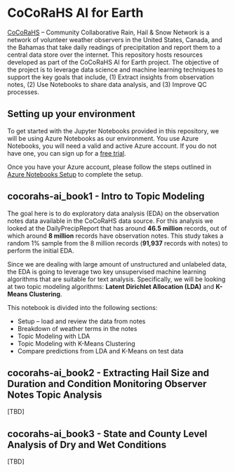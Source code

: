 # CoCoRaHS AI for Earth

[CoCoRaHS](https://www.cocorahs.org/) – Community Collaborative Rain, Hail & Snow Network is a network of volunteer weather observers in the United States, Canada, and the Bahamas that take daily readings of precipitation and report them to a central data store over the internet. This repository hosts resources developed as part of the CoCoRaHS AI for Earth project. The objective of the project is to leverage data science and machine learning techniques to support the key goals that include, (1) Extract insights from observation notes, (2) Use Notebooks to share data analysis, and (3) Improve QC processes.

## Setting up your environment

To get started with the Jupyter Notebooks provided in this repository, we will be using Azure Notebooks as our environment. You use Azure Notebooks, you will need a valid and active Azure account. If you do not have one, you can sign up for a [free trial](https://azure.microsoft.com/en-us/free/).

Once you have your Azure account, please follow the steps outlined in [Azure Notebooks Setup](./azure-notebooks-setup) to complete the setup.

## cocorahs-ai_book1 - Intro to Topic Modeling

The goal here is to do exploratory data analysis (EDA) on the observation notes data available in the CoCoRaHS data source. For this analysis we looked at the DailyPrecipReport that has around **46.5 million** records, out of which around **8 million** records have observation notes. This study takes a random 1% sample from the 8 million records (**91,937** records with notes) to perform the initial EDA. 

Since we are dealing with large amount of unstructured and unlabeled data, the EDA is going to leverage two key unsupervised machine learning algorithms that are suitable for text analysis. Specifically, we will be looking at two topic modeling algorithms: **Latent Dirichlet Allocation (LDA)** and **K-Means Clustering**. 

This notebook is divided into the following sections:

- Setup – load and review the data from notes
- Breakdown of weather terms in the notes
- Topic Modeling with LDA
- Topic Modeling with K-Means Clustering
- Compare predictions from LDA and K-Means on test data

## cocorahs-ai_book2 - Extracting Hail Size and Duration and Condition Monitoring Observer Notes Topic Analysis

[TBD]

## cocorahs-ai_book3 - State and County Level Analysis of Dry and Wet Conditions

[TBD]
